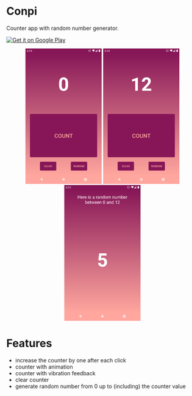 # Conpi

Counter app with random number generator. 

<a href='https://play.google.com/store/apps/details?id=io.github.artenes.counter&pcampaignid=pcampaignidMKT-Other-global-all-co-prtnr-py-PartBadge-Mar2515-1'><img alt='Get it on Google Play' src='https://play.google.com/intl/en_us/badges/static/images/badges/en_badge_web_generic.png' width='200px'/></a>

<p align="middle">
	<img src="screenshots/screen01.png" width="200">
	<img src="screenshots/screen02.png" width="200">
	<img src="screenshots/screen03.png" width="200">
</p>

# Features

- increase the counter by one after each click
- counter with animation
- counter with vibration feedback
- clear counter
- generate random number from 0 up to (including) the counter value
